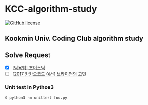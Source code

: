 # KCC-algorithm-study

[![GitHub license](https://img.shields.io/badge/License-MIT-%23F4D03F)](https://github.com/joshua-dev/KCC-algorithm-study/blob/master/LICENSE)

## Kookmin Univ. Coding Club algorithm study

## Solve Request

- [x] [[탐욕법] 조이스틱](https://programmers.co.kr/learn/courses/30/lessons/42860)
- [ ] [[2017 카카오코드 예선] 브라이언의 고민](https://programmers.co.kr/learn/courses/30/lessons/1830)

### Unit test in Python3

```console
$ python3 -m unittest foo.py
```

